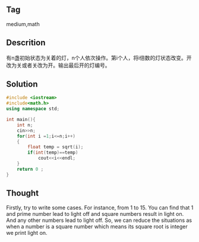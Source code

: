 ## Tag
medium,math

## Descrition
有n盏初始状态为关着的灯，n个人依次操作。第i个人，将i倍数的灯状态改变。开改为关或者关改为开。输出最后开的灯编号。

## Solution
```C++
#include <iostream>
#include<math.h>
using namespace std;

int main(){
    int n;
    cin>>n;
    for(int i =1;i<=n;i++)
    {
        float temp = sqrt(i);
        if(int(temp)==temp)
            cout<<i<<endl;
    }
    return 0 ;
}
```

## Thought
Firstly, try to write some cases. For instance, from 1 to 15. You can find that  1 and prime number lead to light off and square numbers 
result in light on. And any other numbers lead to light off. 
So, we can reduce the situations as when a number is a square number which means its square root is integer we print light on.
